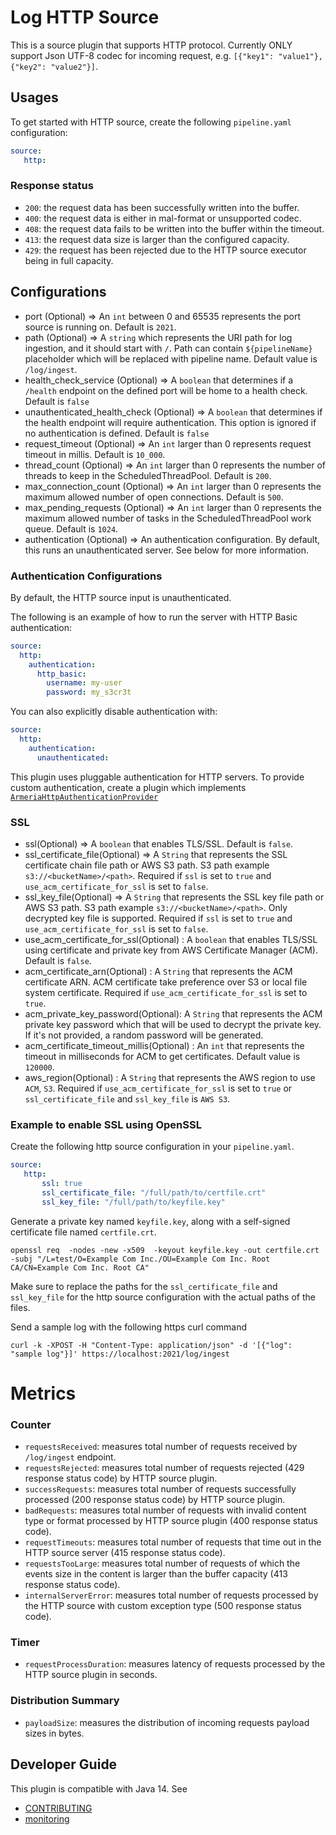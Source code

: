 # Log HTTP Source

This is a source plugin that supports HTTP protocol. Currently ONLY support Json UTF-8 codec for incoming request, e.g. 
`[{"key1": "value1"}, {"key2": "value2"}]`.


## Usages
To get started with HTTP source, create the following `pipeline.yaml` configuration:
```yaml
source:
   http:
```

### Response status

* `200`: the request data has been successfully written into the buffer.
* `400`: the request data is either in mal-format or unsupported codec.
* `408`: the request data fails to be written into the buffer within the timeout.
* `413`: the request data size is larger than the configured capacity.
* `429`: the request has been rejected due to the HTTP source executor being in full capacity.

## Configurations

* port (Optional) => An `int` between 0 and 65535 represents the port source is running on. Default is ```2021```.
* path (Optional) => A `string` which represents the URI path for log ingestion, and it should start with `/`. Path can contain `${pipelineName}` placeholder which will be replaced with pipeline name. Default value is `/log/ingest`.
* health_check_service (Optional) => A `boolean` that determines if a `/health` endpoint on the defined port will be home to a health check. Default is `false`
* unauthenticated_health_check (Optional) => A `boolean` that determines if the health endpoint will require authentication. This option is ignored if no authentication is defined. Default is `false`
* request_timeout (Optional) => An `int` larger than 0 represents request timeout in millis. Default is ```10_000```. 
* thread_count (Optional) => An `int` larger than 0 represents the number of threads to keep in the ScheduledThreadPool. Default is `200`.
* max_connection_count (Optional) => An `int` larger than 0 represents the maximum allowed number of open connections. Default is `500`.
* max_pending_requests (Optional) => An `int` larger than 0 represents the maximum allowed number of tasks in the ScheduledThreadPool work queue. Default is `1024`.
* authentication (Optional) => An authentication configuration. By default, this runs an unauthenticated server. See below for more information.

### Authentication Configurations

By default, the HTTP source input is unauthenticated.

The following is an example of how to run the server with HTTP Basic authentication:

```yaml
source:
  http:
    authentication:
      http_basic:
        username: my-user
        password: my_s3cr3t
```

You can also explicitly disable authentication with:

```yaml
source:
  http:
    authentication:
      unauthenticated:
```

This plugin uses pluggable authentication for HTTP servers. To provide custom authentication,
create a plugin which implements [`ArmeriaHttpAuthenticationProvider`](../armeria-common/src/main/java/org/opensearch/dataprepper/armeria/authentication/ArmeriaHttpAuthenticationProvider.java)


### SSL

* ssl(Optional) => A `boolean` that enables TLS/SSL. Default is ```false```.
* ssl_certificate_file(Optional) => A `String` that represents the SSL certificate chain file path or AWS S3 path. S3 path example `s3://<bucketName>/<path>`. Required if `ssl` is set to `true` and `use_acm_certificate_for_ssl` is set to `false`.
* ssl_key_file(Optional) => A `String` that represents the SSL key file path or AWS S3 path. S3 path example `s3://<bucketName>/<path>`. Only decrypted key file is supported. Required if `ssl` is set to `true` and `use_acm_certificate_for_ssl` is set to `false`.
* use_acm_certificate_for_ssl(Optional) : A `boolean` that enables TLS/SSL using certificate and private key from AWS Certificate Manager (ACM). Default is `false`.
* acm_certificate_arn(Optional) : A `String` that represents the ACM certificate ARN. ACM certificate take preference over S3 or local file system certificate. Required if `use_acm_certificate_for_ssl` is set to `true`.
* acm_private_key_password(Optional): A `String` that represents the ACM private key password which that will be used to decrypt the private key. If it's not provided, a random password will be generated.
* acm_certificate_timeout_millis(Optional) : An `int` that represents the timeout in milliseconds for ACM to get certificates. Default value is `120000`.
* aws_region(Optional) : A `String` that represents the AWS region to use `ACM`, `S3`. Required if `use_acm_certificate_for_ssl` is set to `true` or `ssl_certificate_file` and `ssl_key_file` is `AWS S3`.

### Example to enable SSL using OpenSSL

Create the following http source configuration in your `pipeline.yaml`.

```yaml
source:
   http:
       ssl: true
       ssl_certificate_file: "/full/path/to/certfile.crt"
       ssl_key_file: "/full/path/to/keyfile.key"
```

Generate a private key named `keyfile.key`, along with a self-signed certificate file named `certfile.crt`.

```
openssl req  -nodes -new -x509  -keyout keyfile.key -out certfile.crt -subj "/L=test/O=Example Com Inc./OU=Example Com Inc. Root CA/CN=Example Com Inc. Root CA"
```

Make sure to replace the paths for the `ssl_certificate_file` and `ssl_key_file` for the http source configuration with the actual paths of the files.

Send a sample log with the following https curl command

```
curl -k -XPOST -H "Content-Type: application/json" -d '[{"log": "sample log"}]' https://localhost:2021/log/ingest
```

# Metrics

### Counter
- `requestsReceived`: measures total number of requests received by `/log/ingest` endpoint.
- `requestsRejected`: measures total number of requests rejected (429 response status code) by HTTP source plugin.
- `successRequests`: measures total number of requests successfully processed (200 response status code) by HTTP source plugin.
- `badRequests`: measures total number of requests with invalid content type or format processed by HTTP source plugin (400 response status code).
- `requestTimeouts`: measures total number of requests that time out in the HTTP source server (415 response status code).
- `requestsTooLarge`: measures total number of requests of which the events size in the content is larger than the buffer capacity (413 response status code).
- `internalServerError`: measures total number of requests processed by the HTTP source with custom exception type (500 response status code).

### Timer
- `requestProcessDuration`: measures latency of requests processed by the HTTP source plugin in seconds. 

### Distribution Summary
- `payloadSize`: measures the distribution of incoming requests payload sizes in bytes.

## Developer Guide
This plugin is compatible with Java 14. See 
- [CONTRIBUTING](https://github.com/opensearch-project/data-prepper/blob/main/CONTRIBUTING.md) 
- [monitoring](https://github.com/opensearch-project/data-prepper/blob/main/docs/monitoring.md)

